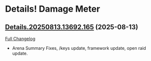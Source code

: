 # Details! Damage Meter

## [Details.20250813.13692.165](https://github.com/Tercioo/Details-Damage-Meter/tree/Details.20250813.13692.165) (2025-08-13)
[Full Changelog](https://github.com/Tercioo/Details-Damage-Meter/compare/Details.20250811.13666.165...Details.20250813.13692.165) 

- Arena Summary Fixes, /keys update, framework update, open raid update.  

